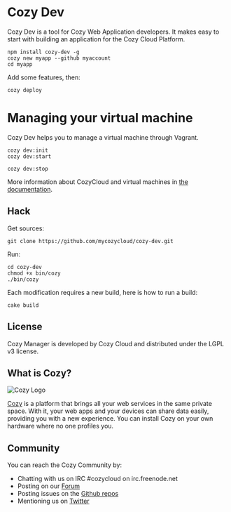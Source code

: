 # Cozy Dev

Cozy Dev is a tool for Cozy Web Application developers. It makes easy to
start with building an application for the Cozy Cloud Platform.

    npm install cozy-dev -g
    cozy new myapp --github myaccount
    cd myapp

Add some features, then:

    cozy deploy

# Managing your virtual machine

Cozy Dev helps you to manage a virtual machine through Vagrant.

```
cozy dev:init
cozy dev:start

cozy dev:stop
```

More information about CozyCloud and virtual machines in [the documentation](http://cozy.io/hack/getting-started/setup-environment.html#for-applications-that-take-advantage-of-the-data-system).

## Hack

Get sources:

    git clone https://github.com/mycozycloud/cozy-dev.git

Run:

    cd cozy-dev
    chmod +x bin/cozy
    ./bin/cozy

Each modification requires a new build, here is how to run a build:

    cake build


## License

Cozy Manager is developed by Cozy Cloud and distributed under the LGPL v3 license.

## What is Cozy?

![Cozy Logo](https://raw.github.com/mycozycloud/cozy-setup/gh-pages/assets/images/happycloud.png)

[Cozy](http://cozy.io) is a platform that brings all your web services in the
same private space.  With it, your web apps and your devices can share data
easily, providing you with a new experience. You can install Cozy on your own
hardware where no one profiles you.

## Community

You can reach the Cozy Community by:

* Chatting with us on IRC #cozycloud on irc.freenode.net
* Posting on our [Forum](https://groups.google.com/forum/?fromgroups#!forum/cozy-cloud)
* Posting issues on the [Github repos](https://github.com/mycozycloud/)
* Mentioning us on [Twitter](http://twitter.com/mycozycloud)
